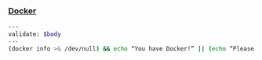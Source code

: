 ### [Docker](https://docs.docker.com/get-docker/)

```bash
---
validate: $body
---
(docker info >& /dev/null) && echo “You have Docker!” || (echo “Please install Docker” && exit 1)
```